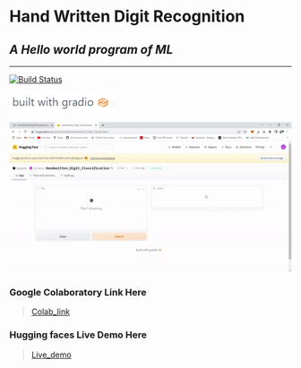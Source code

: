 # Hand Written Digit Recognition
## _A Hello world program of ML_
---

[![Build Status](https://travis-ci.org/joemccann/dillinger.svg?branch=master)](https://travis-ci.org/joemccann/dillinger)


[![N|Solid](assets/built_with_gradio.png)](https://huggingface.co/spaces/dinakar/Handwritten_Digit_Classification)

![Alt Text](assets/huggingfaces.gif)


### Google Colaboratory Link Here

>[Colab_link]

### Hugging faces Live Demo Here

> [Live_demo]


[//]: #

   [Colab_link]: <https://colab.research.google.com/drive/1_tPuKWVLLeOAiFbtZCBrp7fIsPNE2DTT>

   [LIve_demo]: <https://huggingface.co/spaces/dinakar/Handwritten_Digit_Classification>
